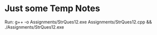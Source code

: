 # Just some Temp Notes

Run:
g++ -o Assignments/StrQues12.exe Assignments/StrQues12.cpp && ./Assignments/StrQues12.exe
